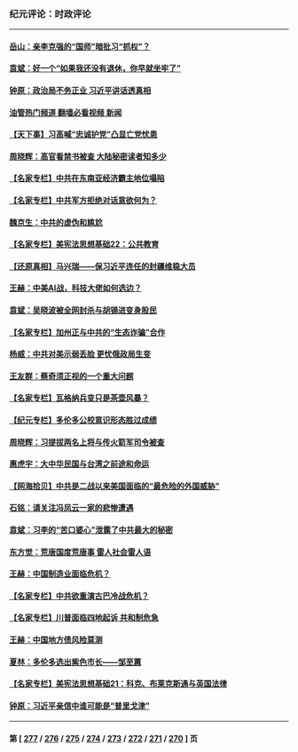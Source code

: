 ### 纪元评论：时政评论
---
#### [岳山：亲李克强的“国师”暗批习“抓权”？](../../pages/nsc1025/n14026064.md?07020330) 
#### [袁斌：好一个“如果我还没有退休，你早就坐牢了”](../../pages/nsc1025/n14026216.md?07020330) 
#### [钟原：政治局不务正业 习近平讲话透真相](../../pages/nsc1025/n14026067.md?07020330) 
#### [油管热门频道 翻墙必看视频 新闻](ok?07020330)
#### [【天下事】习高喊“忠诚护党”凸显亡党忧患](../../pages/nsc1025/n14025924.md?07020330) 
#### [周晓辉：高官看禁书被查 大陆秘密读者知多少](../../pages/nsc1025/n14025942.md?07020330) 
#### [【名家专栏】中共在东南亚经济霸主地位塌陷](../../pages/nsc1025/n14024242.md?07020330) 
#### [【名家专栏】中共军方拒绝对话意欲何为？](../../pages/nsc1025/n14024248.md?07020330) 
#### [魏京生：中共的虚伪和尴尬](../../pages/nsc1025/n14025911.md?07020330) 
#### [【名家专栏】美宪法思想基础22：公共教育](../../pages/nsc1025/n14025710.md?07020330) 
#### [【还原真相】马兴瑞——保习近平连任的封疆维稳大员](../../pages/nsc1025/n14025753.md?07020330) 
#### [王赫：中美AI战，科技大佬如何选边？](../../pages/nsc1025/n14025558.md?07020330) 
#### [袁斌：吴晓波被全网封杀与胡锡进变身股民](../../pages/nsc1025/n14025579.md?07020330) 
#### [【名家专栏】加州正与中共的“生态诈骗”合作](../../pages/nsc1025/n14022359.md?07020330) 
#### [杨威：中共对美示弱丢脸 更忧俄政局生变](../../pages/nsc1025/n14025329.md?07020330) 
#### [王友群：蔡奇须正视的一个重大问题](../../pages/nsc1025/n14025280.md?07020330) 
#### [【名家专栏】瓦格纳兵变只是茶壶风暴？](../../pages/nsc1025/n14024996.md?07020330) 
#### [【纪元专栏】多伦多公校意识形态胜过成绩](../../pages/nsc1025/n14025193.md?07020330) 
#### [周晓辉：习提拔两名上将与传火箭军司令被查](../../pages/nsc1025/n14025122.md?07020330) 
#### [惠虎宇：大中华民国与台湾之前途和命运](../../pages/nsc1025/n14023710.md?07020330) 
#### [【网海拾贝】中共是二战以来美国面临的“最危险的外国威胁”](../../pages/nsc1025/n14024809.md?07020330) 
#### [石铭：请关注冯凤云一家的悲惨遭遇](../../pages/nsc1025/n14024794.md?07020330) 
#### [袁斌：习李的“苦口婆心”泄露了中共最大的秘密](../../pages/nsc1025/n14024765.md?07020330) 
#### [东方觉：荒唐国度荒唐事 雷人社会雷人语](../../pages/nsc1025/n14024739.md?07020330) 
#### [王赫：中国制造业面临危机？](../../pages/nsc1025/n14024704.md?07020330) 
#### [【名家专栏】中共欲重演古巴冷战危机？](../../pages/nsc1025/n14024244.md?07020330) 
#### [【名家专栏】川普面临四地起诉 共和制危急](../../pages/nsc1025/n14023549.md?07020330) 
#### [王赫：中国地方债风险莫测](../../pages/nsc1025/n14024071.md?07020330) 
#### [夏林：多伦多选出紫色市长——邹至蕙](../../pages/nsc1025/n14024367.md?07020330) 
#### [【名家专栏】美宪法思想基础21：科克、布莱克斯通与英国法律](../../pages/nsc1025/n14021545.md?07020330) 
#### [钟原：习近平亲信中谁可能是“普里戈津”](../../pages/nsc1025/n14023814.md?07020330) 

---
#### 第 [ [277](./277.md?07020330) / [276](./276.md?07020330) / [275](./275.md?07020330) / [274](./274.md?07020330) / [273](./273.md?07020330) / [272](./272.md?07020330) / [271](./271.md?07020330) / [270](./270.md?07020330) ] 页
